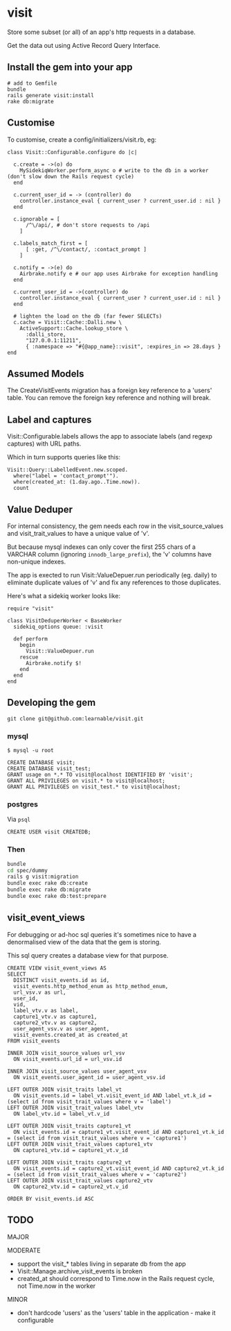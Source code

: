 visit
=====

Store some subset (or all) of an app's http requests in a database.

Get the data out using Active Record Query Interface.

Install the gem into your app
-----------------------------

    # add to Gemfile
    bundle
    rails generate visit:install
    rake db:migrate

Customise
---------

To customise, create a config/initializers/visit.rb, eg:

    class Visit::Configurable.configure do |c|

      c.create = ->(o) do
        MySidekiqWorker.perform_async o # write to the db in a worker (don't slow down the Rails request cycle)
      end

      c.current_user_id = -> (controller) do
        controller.instance_eval { current_user ? current_user.id : nil }
      end

      c.ignorable = [
          /^\/api/, # don't store requests to /api
        ]

      c.labels_match_first = [
          [ :get, /^\/contact/, :contact_prompt ]
        ]

      c.notify = ->(e) do
        Airbrake.notify e # our app uses Airbrake for exception handling
      end

      c.current_user_id = ->(controller) do
        controller.instance_eval { current_user ? current_user.id : nil }
      end

      # lighten the load on the db (far fewer SELECTs)
      c.cache = Visit::Cache::Dalli.new \
        ActiveSupport::Cache.lookup_store \
          :dalli_store,
          "127.0.0.1:11211",
          { :namespace => "#{@app_name}::visit", :expires_in => 28.days }
    end

Assumed Models
--------------

The CreateVisitEvents migration has a foreign key reference to a 'users' table.
You can remove the foreign key reference and nothing will break.

Label and captures
------------------
Visit::Configurable.labels allows the app to associate labels (and regexp captures) with URL paths.

Which in turn supports queries like this:

    Visit::Query::LabelledEvent.new.scoped.
      where("label = 'contact_prompt'").
      where(created_at: (1.day.ago..Time.now)).
      count

Value Deduper
-------------

For internal consistency, the gem needs each row in the visit_source_values and visit_trait_values 
to have a unique value of 'v'.

But because mysql indexes can only cover the first 255 chars of a VARCHAR column
(ignoring <code>innodb_large_prefix</code>),
the 'v' columns have non-unique indexes.

The app is exected to run Visit::ValueDepuer.run periodically
(eg. daily) to eliminate duplicate values of 'v' and fix any references to those duplicates.

Here's what a sidekiq worker looks like:

    require "visit"

    class VisitDeduperWorker < BaseWorker
      sidekiq_options queue: :visit

      def perform
        begin
          Visit::ValueDepuer.run
        rescue
          Airbrake.notify $!
        end
      end
    end

Developing the gem
------------------

    git clone git@github.com:learnable/visit.git

### mysql

    $ mysql -u root

    CREATE DATABASE visit;
    CREATE DATABASE visit_test;
    GRANT usage on *.* TO visit@localhost IDENTIFIED BY 'visit';
    GRANT ALL PRIVILEGES on visit.* to visit@localhost;
    GRANT ALL PRIVILEGES on visit_test.* to visit@localhost;

### postgres

Via <code>psql</code>
```psql
CREATE USER visit CREATEDB;
```

### Then
```bash
bundle
cd spec/dummy
rails g visit:migration
bundle exec rake db:create
bundle exec rake db:migrate
bundle exec rake db:test:prepare
```

visit_event_views
-----------------
For debugging or ad-hoc sql queries it's sometimes nice to have a denormalised view of the data that the gem is storing.

This sql query creates a database view for that purpose.

    CREATE VIEW visit_event_views AS
    SELECT
      DISTINCT visit_events.id as id,
      visit_events.http_method_enum as http_method_enum,
      url_vsv.v as url,
      user_id,
      vid,
      label_vtv.v as label,
      capture1_vtv.v as capture1,
      capture2_vtv.v as capture2,
      user_agent_vsv.v as user_agent,
      visit_events.created_at as created_at
    FROM visit_events
    
    INNER JOIN visit_source_values url_vsv
      ON visit_events.url_id = url_vsv.id
    
    INNER JOIN visit_source_values user_agent_vsv
      ON visit_events.user_agent_id = user_agent_vsv.id
    
    LEFT OUTER JOIN visit_traits label_vt
      ON visit_events.id = label_vt.visit_event_id AND label_vt.k_id = (select id from visit_trait_values where v = 'label')
    LEFT OUTER JOIN visit_trait_values label_vtv
      ON label_vtv.id = label_vt.v_id
    
    LEFT OUTER JOIN visit_traits capture1_vt
      ON visit_events.id = capture1_vt.visit_event_id AND capture1_vt.k_id = (select id from visit_trait_values where v = 'capture1')
    LEFT OUTER JOIN visit_trait_values capture1_vtv
      ON capture1_vtv.id = capture1_vt.v_id
    
    LEFT OUTER JOIN visit_traits capture2_vt
      ON visit_events.id = capture2_vt.visit_event_id AND capture2_vt.k_id = (select id from visit_trait_values where v = 'capture2')
    LEFT OUTER JOIN visit_trait_values capture2_vtv
      ON capture2_vtv.id = capture2_vt.v_id

    ORDER BY visit_events.id ASC

TODO
----
MAJOR

MODERATE
* support the visit_* tables living in separate db from the app
* Visit::Manage.archive_visit_events is broken
* created_at should correspond to Time.now in the Rails request cycle, not Time.now in the worker

MINOR
* don't hardcode 'users' as the 'users' table in the application - make it configurable
